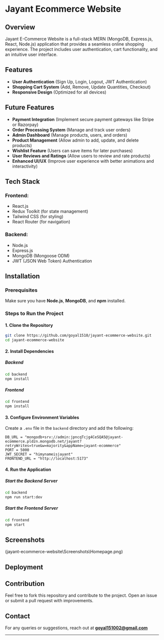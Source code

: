 # Jayant Ecommerce Website

## Overview
Jayant E-Commerce Website is a full-stack MERN (MongoDB, Express.js, React, Node.js) application that provides a seamless online shopping experience. The project includes user authentication, cart functionality, and an intuitive user interface.

## Features
- **User Authentication** (Sign Up, Login, Logout, JWT Authentication)
- **Shopping Cart System** (Add, Remove, Update Quantities, Checkout)
- **Responsive Design** (Optimized for all devices)

## Future Features
- **Payment Integration** (Implement secure payment gateways like Stripe or Razorpay)
- **Order Processing System** (Manage and track user orders)
- **Admin Dashboard** (Manage products, users, and orders)
- **Product Management** (Allow admin to add, update, and delete products)
- **Wishlist Feature** (Users can save items for later purchases)
- **User Reviews and Ratings** (Allow users to review and rate products)
- **Enhanced UI/UX** (Improve user experience with better animations and interactivity)

## Tech Stack
### Frontend:
- React.js
- Redux Toolkit (for state management)
- Tailwind CSS (for styling)
- React Router (for navigation)

### Backend:
- Node.js
- Express.js
- MongoDB (Mongoose ODM)
- JWT (JSON Web Token) Authentication

## Installation
### Prerequisites
Make sure you have **Node.js**, **MongoDB**, and **npm** installed.

### Steps to Run the Project
#### 1. Clone the Repository
```bash
git clone https://github.com/goyal1510/jayant-ecommerce-website.git
cd jayant-ecommerce-website
```

#### 2. Install Dependencies
##### Backend
```bash
cd backend
npm install
```
##### Frontend
```bash
cd frontend
npm install
```

#### 3. Configure Environment Variables
Create a `.env` file in the `backend` directory and add the following:
```
DB_URL = "mongodb+srv://admin:jpncqTcjg4CeSQA5@jayant-ecommerce.pldzn.mongodb.net/jayant?retryWrites=true&w=majority&appName=jayant-ecommerce"
PORT = 5000
JWT_SECRET = "himynameisjayant"
FRONTEND_URL = "http://localhost:5173"
```

#### 4. Run the Application
##### Start the Backend Server
```bash
cd backend
npm run start:dev
```
##### Start the Frontend Server
```bash
cd frontend
npm start
```


## Screenshots
(jayant-ecommerce-website\Screenshots\Homepage.png)

## Deployment


## Contribution
Feel free to fork this repository and contribute to the project. Open an issue or submit a pull request with improvements.

## Contact
For any queries or suggestions, reach out at **goyal151002@gmail.com**

---